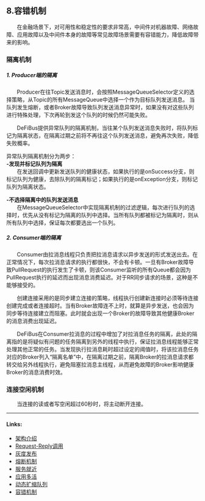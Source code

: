 ## 8.容错机制
&nbsp;&nbsp;&nbsp;&nbsp;&nbsp;&nbsp;
在金融场景下，对可用性和稳定性的要求非常高，中间件对机器故障、网络故障、应用故障以及中间件本身的故障等常见故障场景需要有容错能力，降低故障带来的影响。

### 隔离机制
##### 1. Producer端的隔离  
&nbsp;&nbsp;&nbsp;&nbsp;&nbsp;&nbsp;
Producer在往Topic发送消息时，会按照MessageQueueSelector定义的选择策略，从Topic的所有MessageQueue中选择一个作为目标队列发送消息。
当队列发生熔断，或者Broker故障导致队列发送消息异常时，如果没有对这些队列进行特殊处理，下次再轮到发这个队列的时候仍然可能失败。

&nbsp;&nbsp;&nbsp;&nbsp;&nbsp;&nbsp;
DeFiBus提供异常队列的隔离机制，当往某个队列发送消息失败时，将队列标记为隔离状态，在隔离过期之前将不再往这个队列发送消息，避免再次失败，降低失败概率。

异常队列隔离机制分为两步：  
**-发现并标记队列为隔离**  
&nbsp;&nbsp;&nbsp;&nbsp;&nbsp;&nbsp;
在发送回调中更新发送队列的健康状态，如果执行的是onSuccess分支，则标记队列为健康，去除队列的隔离标记；如果执行的是onException分支，则标记队列为隔离状态。  

**-不选择隔离中的队列发送消息**  
&nbsp;&nbsp;&nbsp;&nbsp;&nbsp;&nbsp;
在MessageQueueSelector中实现隔离机制的过滤逻辑，每次进行队列的选择时，优先从没有标记为隔离的队列中选择。当所有队列都被标记为隔离时，则从所有队列中选择，保证每次都要选出一个队列。


##### 2. Consumer端的隔离  

&nbsp;&nbsp;&nbsp;&nbsp;&nbsp;&nbsp;
Consumer由拉消息线程只负责把拉消息请求以异步发送的形式发送出去。在正常情况下，每次拉消息请求的执行都很快，不会有卡顿。一旦有Broker故障导致PullRequest的执行发生了卡顿，则该Consumer监听的所有Queue都会因为PullRequest执行的延迟而出现消息消费延迟。对于RR同步请求的场景，这种是不能够接受的。

&nbsp;&nbsp;&nbsp;&nbsp;&nbsp;&nbsp;
创建连接采用的是同步建立连接的策略，线程执行创建新连接时必须等待连接创建完成或者连接超时。当有Broker故障连不上时，就算是异步发送，也会因为同步等待连接建立而阻塞。此时就会出现一个Broker的故障导致其他健康Broker的消息消费出现延迟。

&nbsp;&nbsp;&nbsp;&nbsp;&nbsp;&nbsp;
DeFiBus在Consumer拉消息的过程中增加了对拉消息任务的隔离，此处的隔离指的是将疑似有问题的任务隔离到另外的线程中执行，保证拉消息线程能够正常处理其他正常的任务。当发现执行拉消息耗时超过设定的阈值时，将该拉消息任务对应的Broker列入“隔离名单”中，在隔离过期之前，隔离Broker的拉消息请求都转交给另外线程执行，避免阻塞拉消息主线程，从而避免故障的Broker影响健康Broker的消息消费时效。

### 连接空闲机制

&nbsp;&nbsp;&nbsp;&nbsp;&nbsp;&nbsp;
当连接的读或者写空闲超过60秒时，将主动断开连接。


---
#### Links:
* [架构介绍](../../../README.md)
* [Request-Reply调用](cn/features/1-request-response-call.md)
* [灰度发布](cn/features/2-dark-launch.md)
* [熔断机制](cn/features/3-circuit-break-mechanism.md)
* [服务就近](cn/features/4-invoke-service-nearby.md)
* [应用多活](cn/features/5-multi-active.md)
* [动态扩缩队列](cn/features/6-dynamic-adjust-queue.md)
* [容错机制](cn/features/8-fault-tolerant.md)